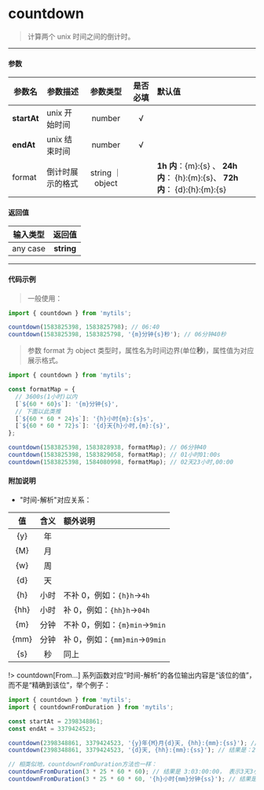 # countdown

> 计算两个 unix 时间之间的倒计时。

---

#### 参数

| 参数名      | 参数描述         |     参数类型     | 是否必填 | 默认值                                                                        |
| ----------- | ---------------- | :--------------: | :------: | :---------------------------------------------------------------------------- |
| **startAt** | unix 开始时间    |      number      |    √     |                                                                               |
| **endAt**   | unix 结束时间    |      number      |    √     |                                                                               |
| format      | 倒计时展示的格式 | string ｜ object |          | **1h 内**：{m}:{s} 、 **24h 内**： {h}:{m}:{s}、 **72h 内**： {d}:{h}:{m}:{s} |

#### 返回值

| 输入类型 |   返回值   |
| :------: | :--------: |
| any case | **string** |

---

#### 代码示例

> 一般使用：

```js
import { countdown } from 'mytils';

countdown(1583825398, 1583825798); // 06:40
countdown(1583825398, 1583825798, '{m}分钟{s}秒'); // 06分钟40秒
```

> 参数 format 为 object 类型时，属性名为时间边界(单位**秒**)，属性值为对应展示格式。

```js
import { countdown } from 'mytils';

const formatMap = {
  // 3600s(1小时)以内
  [`${60 * 60}s`]: '{m}分钟{s}',
  // 下面以此类推
  [`${60 * 60 * 24}s`]: '{h}小时{m}:{s}s',
  [`${60 * 60 * 72}s`]: '{d}天{h}小时,{m}:{s}',
};

countdown(1583825398, 1583828938, formatMap); // 06分钟40
countdown(1583825398, 1583829058, formatMap); // 01小时01:00s
countdown(1583825398, 1584080998, formatMap); // 02天23小时,00:00
```

#### 附加说明

- "时间-解析"对应关系：

|  值  | 含义 | 额外说明                       |
| :--: | :--: | :----------------------------- |
| {y}  |  年  |                                |
| {M}  |  月  |                                |
| {w}  |  周  |                                |
| {d}  |  天  |                                |
| {h}  | 小时 | 不补 0，例如：`{h}h`->`4h`     |
| {hh} | 小时 | 补 0，例如：`{hh}h`->`04h`     |
| {m}  | 分钟 | 不补 0，例如：`{m}min`->`9min` |
| {mm} | 分钟 | 补 0，例如：`{mm}min`->`09min` |
| {s}  |  秒  | 同上                           |

!> countdown[From...] 系列函数对应“时间-解析”的各位输出内容是“该位的值”，而不是“精确到该位”，举个例子：

```js
import { countdown } from 'mytils';
import { countdownFromDuration } from 'mytils';

const startAt = 2398348861;
const endAt = 3379424523;

countdown(2398348861, 3379424523, '{y}年{M}月{d}天, {hh}:{mm}:{ss}'); // 没有任何疑问的：31年1月2天, 01:01:02
countdown(2398348861, 3379424523, '{d}天, {hh}:{mm}:{ss}'); // 结果是：2天, 01:01:02 ，而不是 11377天, 01:01:02

// 相类似地，countdownFromDuration方法也一样：
countdownFromDuration(3 * 25 * 60 * 60); // 结果是 3:03:00:00， 表示3天3小时0分0秒
countdownFromDuration(3 * 25 * 60 * 60, '{h}小时{mm}分钟{ss}'); // 结果是 3小时00分钟00，而不是75小时00分钟00
```
